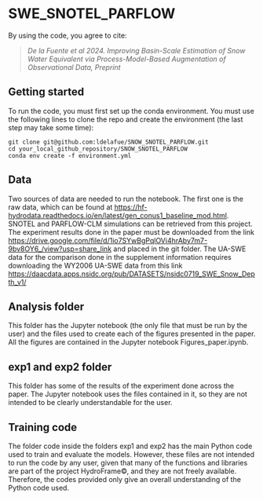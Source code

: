 # SWE_SNOTEL_PARFLOW
 
By using the code, you agree to cite:

> *De la Fuente et al 2024. Improving Basin-Scale Estimation of Snow Water Equivalent via Process-Model-Based Augmentation of Observational Data, Preprint*
 
## Getting started
To run the code, you must first set up the conda environment. You must use the following lines to clone the repo and create the environment (the last step may take some time):
```
git clone git@github.com:ldelafue/SNOW_SNOTEL_PARFLOW.git
cd your_local_github_repository/SNOW_SNOTEL_PARFLOW
conda env create -f environment.yml
```

## Data
Two sources of data are needed to run the notebook. The first one is the raw data, which can be found at https://hf-hydrodata.readthedocs.io/en/latest/gen_conus1_baseline_mod.html. SNOTEL and PARFLOW-CLM simulations can be retrieved from this project. 
The experiment results done in the paper must be downloaded from the link https://drive.google.com/file/d/1io7SYwBgPqlOVi4hrAby7m7-9bv8OY6_/view?usp=share_link and placed in the git folder.
The UA-SWE data for the comparison done in the supplement information requires downloading the WY2006 UA-SWE data from this link https://daacdata.apps.nsidc.org/pub/DATASETS/nsidc0719_SWE_Snow_Depth_v1/

## Analysis folder
This folder has the Jupyter notebook (the only file that must be run by the user) and the files used to create each of the figures presented in the paper. All the figures are contained in the Jupyter notebook Figures_paper.ipynb.

## exp1 and exp2 folder
This folder has some of the results of the experiment done across the paper. The Jupyter notebook uses the files contained in it, so they are not intended to be clearly understandable for the user.

## Training code
The folder code inside the folders exp1 and exp2 has the main Python code used to train and evaluate the models. However, these files are not intended to run the code by any user, given that many of the functions and libraries are part of the project HydroFrame©, and they are not freely available. Therefore, the codes provided only give an overall understanding of the Python code used.   
